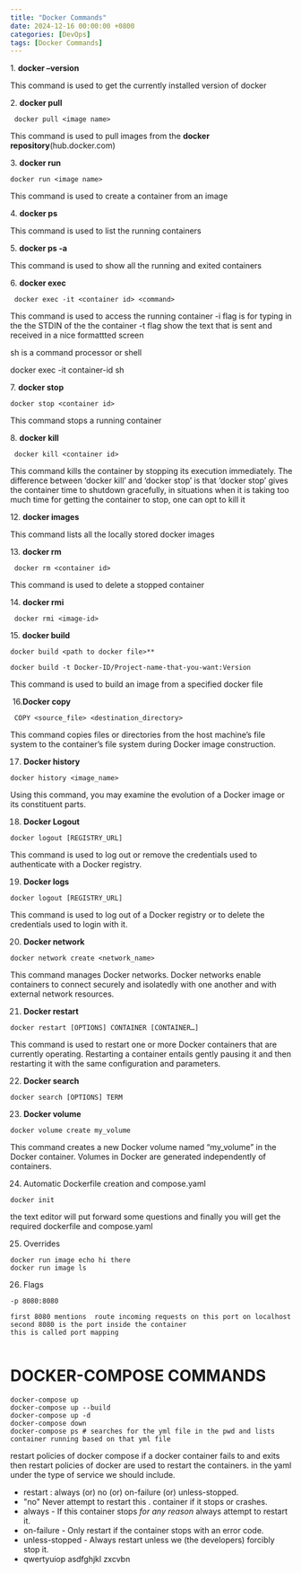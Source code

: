 ```yaml
---
title: "Docker Commands"
date: 2024-12-16 00:00:00 +0800
categories: [DevOps]
tags: [Docker Commands]
---  
```

1. **docker –version**

This command is used to get the currently installed version of docker

2. **docker pull**

```
 docker pull <image name>
```

This command is used to pull images from the **docker repository**(hub.docker.com)

3. **docker run**

```
docker run <image name>
```

This command is used to create a container from an image

4. **docker ps**

This command is used to list the running containers

5. **docker ps -a**

This command is used to show all the running and exited containers

   

6. **docker exec**

```
 docker exec -it <container id> <command>
```

This command is used to access the running container
-i flag is for typing in the the STDIN of the the container
-t flag show the text that is sent and received in a nice formattted screen

sh is a command processor or shell

docker exec -it container-id sh

7. **docker stop**

```
docker stop <container id>
```

This command stops a running container

8. **docker kill**

```
 docker kill <container id>
```

This command kills the container by stopping its execution immediately. The difference between ‘docker kill’ and ‘docker stop’ is that ‘docker stop’ gives the container time to shutdown gracefully, in situations when it is taking too much time for getting the container to stop, one can opt to kill it

12. **docker images**

This command lists all the locally stored docker images

13. **docker rm**

```
 docker rm <container id>
```

This command is used to delete a stopped container

14. **docker rmi**

```
 docker rmi <image-id>
```

15. **docker build**

```
docker build <path to docker file>**

docker build -t Docker-ID/Project-name-that-you-want:Version
```

This command is used to build an image from a specified docker file

 16.**Docker copy**

```
 COPY <source_file> <destination_directory>
```

This command copies files or directories from the host machine’s file system to the container’s file system during Docker image construction.

17. **Docker history**

```
docker history <image_name>
```

Using this command, you may examine the evolution of a Docker image or its constituent parts.

18. **Docker Logout** 

```
docker logout [REGISTRY_URL]
```

This command is used to log out or remove the credentials used to authenticate with a Docker registry. 

19. **Docker logs**

```
docker logout [REGISTRY_URL] 
```

This command is used to log out of a Docker registry or to delete the credentials used to login with it. 

20. **Docker network**

```
docker network create <network_name>
```

This command manages Docker networks. Docker networks enable containers to connect securely and isolatedly with one another and with external network resources.

21. **Docker restart**

```
docker restart [OPTIONS] CONTAINER [CONTAINER…]
```

This command is used to restart one or more Docker containers that are currently operating. Restarting a container entails gently pausing it and then restarting it with the same configuration and parameters. 

22. **Docker search**

```
docker search [OPTIONS] TERM
```

23. **Docker volume**

```
docker volume create my_volume
```

This command creates a new Docker volume named “my_volume” in the Docker container. Volumes in Docker are generated independently of containers.

  24. Automatic Dockerfile creation and compose.yaml

```
docker init 
```

the text editor will put forward some questions and finally you will get the required dockerfile and compose.yaml

25. Overrides
```
docker run image echo hi there
docker run image ls
```

26. Flags
```
-p 8080:8080

first 8080 mentions  route incoming requests on this port on localhost
second 8080 is the port inside the container
this is called port mapping


```
# DOCKER-COMPOSE COMMANDS

```
docker-compose up
docker-compose up --build
docker-compose up -d
docker-compose down
docker-compose ps # searches for the yml file in the pwd and lists container running based on that yml file
```

restart policies of docker compose
if a docker container fails to and exits then restart policies of docker are used to restart the containers.
in the yaml under the type of service we should include.
- restart : always (or) no (or) on-failure (or) unless-stopped.
- "no"  Never attempt to restart this . container if it stops or crashes.
- always - If this container stops *for any reason* always attempt to restart it.
- on-failure - Only restart if the container stops with an error code.
- unless-stopped - Always restart unless we (the developers) forcibly stop it.
- qwertyuiop asdfghjkl zxcvbn